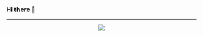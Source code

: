 ### Hi there 👋

---

<p align="center">
  <img src="https://media.giphy.com/media/dxn6fRlTIShoeBr69N/giphy.gif">
</p>

<!--
**Rijoanul-Shanto/Rijoanul-Shanto** is a ✨ _special_ ✨ repository because its `README.md` (this file) appears on your GitHub profile.

Here are some ideas to get you started:

- 🔭 I’m currently working on ...
- 🌱 I’m currently learning ...
- 👯 I’m looking to collaborate on ...
- 🤔 I’m looking for help with ...
- 💬 Ask me about ...
- 📫 How to reach me: ...
- 😄 Pronouns: ...
- ⚡ Fun fact: ...
-->
